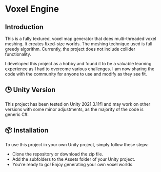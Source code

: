 # Voxel Engine
## Introduction
This is a fully textured, voxel map generator that does multi-threaded voxel meshing. It creates fixed-size worlds. The meshing technique used is full greedy algorithm. Currently, the project does not include collider functionality.

I developed this project as a hobby and found it to be a valuable learning experience as I had to overcome various challenges. I am now sharing the code with the community for anyone to use and modify as they see fit.

## 🕒 Unity Version
This project has been tested on Unity 2021.3.11f1 and may work on other versions with some minor adjustments, as the majority of the code is generic C#.

## 📦 Installation
To use this project in your own Unity project, simply follow these steps:

- Clone the repository or download the zip file.
- Add the subfolders to the Assets folder of your Unity project.
- You're ready to go! Enjoy generating your own voxel worlds.
